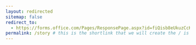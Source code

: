 ```yaml
---
layout: redirected
sitemap: false
redirect_to:
  - https://forms.office.com/Pages/ResponsePage.aspx?id=fiQisb8eUkuzCcKqdDb8a-bHL_OYqXBGizNjWHZVm4BURVgyMVc4QkUxMUpJT1FCRUNERDlUSDFXMC4u # This is where it will be redirected  - must be a complete url and a space after the -
permalink: /story # this is the shortlink that we will create the / is required - MUST MATCH the name of the file and a space after the :
---
```

